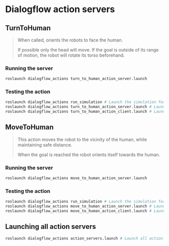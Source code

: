 # Dialogflow action servers

## TurnToHuman

> When called, orients the robots to face the human.
>
> If possible only the head will move. If the goal is outside of its
> range of motion, the robot will rotate its torso beforehand.

### Running the server

```sh
roslaunch dialogflow_actions turn_to_human_action_server.launch
```

### Testing the action

```sh
roslaunch dialogflow_actions run_simulation # Launch the simulation for room 012
roslaunch dialogflow_actions turn_to_human_action_server.launch # Launch the action server
roslaunch dialogflow_actions turn_to_human_action_client.launch # Launch a simple client to trigger the action manually
```

## MoveToHuman

> This action moves the robot to the vicinity of the human, while maintaining safe distance.
>
> When the goal is reached the robot orients itself towards the human.

### Running the server

```sh
roslaunch dialogflow_actions move_to_human_action_server.launch
```

### Testing the action

```sh
roslaunch dialogflow_actions run_simulation # Launch the simulation for room 012
roslaunch dialogflow_actions move_to_human_action_server.launch # Launch the action server
roslaunch dialogflow_actions move_to_human_action_client.launch # Launch a simple client to trigger the action manually
```

## Launching all action servers

```sh
roslaunch dialogflow_actions action_servers.launch # Launch all action servers
```

